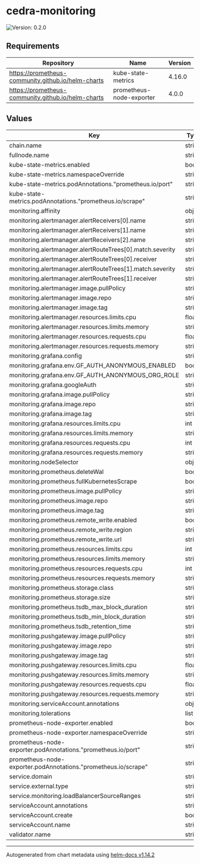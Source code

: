 # cedra-monitoring

![Version: 0.2.0](https://img.shields.io/badge/Version-0.2.0-informational?style=flat-square)

## Requirements

| Repository | Name | Version |
|------------|------|---------|
| https://prometheus-community.github.io/helm-charts | kube-state-metrics | 4.16.0 |
| https://prometheus-community.github.io/helm-charts | prometheus-node-exporter | 4.0.0 |

## Values

| Key | Type | Default | Description |
|-----|------|---------|-------------|
| chain.name | string | `nil` |  |
| fullnode.name | string | `nil` |  |
| kube-state-metrics.enabled | bool | `false` |  |
| kube-state-metrics.namespaceOverride | string | `"kube-system"` |  |
| kube-state-metrics.podAnnotations."prometheus.io/port" | string | `"8080"` |  |
| kube-state-metrics.podAnnotations."prometheus.io/scrape" | string | `"true"` |  |
| monitoring.affinity | object | `{}` |  |
| monitoring.alertmanager.alertReceivers[0].name | string | `"critical"` |  |
| monitoring.alertmanager.alertReceivers[1].name | string | `"error"` |  |
| monitoring.alertmanager.alertReceivers[2].name | string | `"default"` |  |
| monitoring.alertmanager.alertRouteTrees[0].match.severity | string | `"critical"` |  |
| monitoring.alertmanager.alertRouteTrees[0].receiver | string | `"critical"` |  |
| monitoring.alertmanager.alertRouteTrees[1].match.severity | string | `"error"` |  |
| monitoring.alertmanager.alertRouteTrees[1].receiver | string | `"error"` |  |
| monitoring.alertmanager.image.pullPolicy | string | `"IfNotPresent"` |  |
| monitoring.alertmanager.image.repo | string | `"prom/alertmanager"` |  |
| monitoring.alertmanager.image.tag | string | `"v0.24.0@sha256:b1ba90841a82ea24d79d4e6255b96025a9e89275bec0fae87d75a5959461971e"` |  |
| monitoring.alertmanager.resources.limits.cpu | float | `0.1` |  |
| monitoring.alertmanager.resources.limits.memory | string | `"128Mi"` |  |
| monitoring.alertmanager.resources.requests.cpu | float | `0.1` |  |
| monitoring.alertmanager.resources.requests.memory | string | `"128Mi"` |  |
| monitoring.grafana.config | string | `nil` |  |
| monitoring.grafana.env.GF_AUTH_ANONYMOUS_ENABLED | bool | `true` |  |
| monitoring.grafana.env.GF_AUTH_ANONYMOUS_ORG_ROLE | string | `"Editor"` |  |
| monitoring.grafana.googleAuth | string | `nil` |  |
| monitoring.grafana.image.pullPolicy | string | `"IfNotPresent"` |  |
| monitoring.grafana.image.repo | string | `"grafana/grafana"` |  |
| monitoring.grafana.image.tag | string | `"9.0.9@sha256:4a6b9d8d88522d2851f947f8f84cca10b6a43ca26d5e93102daf3a87935f10a5"` |  |
| monitoring.grafana.resources.limits.cpu | int | `1` |  |
| monitoring.grafana.resources.limits.memory | string | `"256Mi"` |  |
| monitoring.grafana.resources.requests.cpu | int | `1` |  |
| monitoring.grafana.resources.requests.memory | string | `"256Mi"` |  |
| monitoring.nodeSelector | object | `{}` |  |
| monitoring.prometheus.deleteWal | bool | `false` |  |
| monitoring.prometheus.fullKubernetesScrape | bool | `false` |  |
| monitoring.prometheus.image.pullPolicy | string | `"IfNotPresent"` |  |
| monitoring.prometheus.image.repo | string | `"prom/prometheus"` |  |
| monitoring.prometheus.image.tag | string | `"v2.34.0@sha256:cb42332b66ac51a05c52f255e48a4496c0a172676093123bf28b37762009e78a"` |  |
| monitoring.prometheus.remote_write.enabled | bool | `false` |  |
| monitoring.prometheus.remote_write.region | string | `nil` |  |
| monitoring.prometheus.remote_write.url | string | `nil` |  |
| monitoring.prometheus.resources.limits.cpu | int | `1` |  |
| monitoring.prometheus.resources.limits.memory | string | `"1.5Gi"` |  |
| monitoring.prometheus.resources.requests.cpu | int | `1` |  |
| monitoring.prometheus.resources.requests.memory | string | `"1.5Gi"` |  |
| monitoring.prometheus.storage.class | string | `nil` |  |
| monitoring.prometheus.storage.size | string | `"100Gi"` |  |
| monitoring.prometheus.tsdb_max_block_duration | string | `"1h"` |  |
| monitoring.prometheus.tsdb_min_block_duration | string | `"30m"` |  |
| monitoring.prometheus.tsdb_retention_time | string | `"15d"` |  |
| monitoring.pushgateway.image.pullPolicy | string | `"IfNotPresent"` |  |
| monitoring.pushgateway.image.repo | string | `"prom/pushgateway"` |  |
| monitoring.pushgateway.image.tag | string | `"v1.4.1@sha256:b561435cb17ee816c5d90c2408bcc1ffe25304f1608e18db16a3969f6cc44626"` |  |
| monitoring.pushgateway.resources.limits.cpu | float | `0.1` |  |
| monitoring.pushgateway.resources.limits.memory | string | `"128Mi"` |  |
| monitoring.pushgateway.resources.requests.cpu | float | `0.1` |  |
| monitoring.pushgateway.resources.requests.memory | string | `"128Mi"` |  |
| monitoring.serviceAccount.annotations | object | `{}` |  |
| monitoring.tolerations | list | `[]` |  |
| prometheus-node-exporter.enabled | bool | `false` |  |
| prometheus-node-exporter.namespaceOverride | string | `"kube-system"` |  |
| prometheus-node-exporter.podAnnotations."prometheus.io/port" | string | `"9100"` |  |
| prometheus-node-exporter.podAnnotations."prometheus.io/scrape" | string | `"true"` |  |
| service.domain | string | `nil` |  |
| service.external.type | string | `"LoadBalancer"` |  |
| service.monitoring.loadBalancerSourceRanges | string | `nil` |  |
| serviceAccount.annotations | string | `nil` |  |
| serviceAccount.create | bool | `true` |  |
| serviceAccount.name | string | `nil` |  |
| validator.name | string | `nil` |  |

----------------------------------------------
Autogenerated from chart metadata using [helm-docs v1.14.2](https://github.com/norwoodj/helm-docs/releases/v1.14.2)

